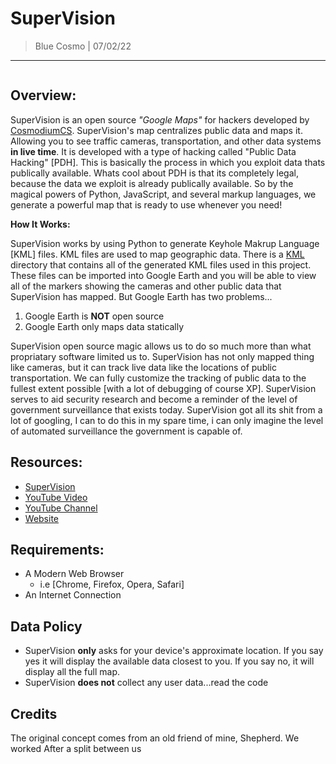 <!-- SuperVision README -->

<!-- variables -->
[ccs]: https://cosmodiumcs.com
[youtube]: https://www.youtube.com/c/CosmodiumCS

# SuperVision
> Blue Cosmo | 07/02/22
---

```

```

## Overview:
SuperVision is an open source *"Google Maps"* for hackers developed by [CosmodiumCS][ccs]. SuperVision's map centralizes public data and maps it. Allowing you to see traffic cameras, transportation, and other data systems **in live time**. It is developed with a type of hacking called "Public Data Hacking" [PDH]. This is basically the process in which you exploit data thats publically available. Whats cool about PDH is that its completely legal, because the data we exploit is already publically available. So by the magical powers of Python, JavaScript, and several markup languages, we generate a powerful map that is ready to use whenever you need! 

**How It Works:**

SuperVision works by using Python to generate Keyhole Makrup Language [KML] files. KML files are used to map geographic data. There is a [KML]() directory that contains all of the generated KML files used in this project. These files can be imported into Google Earth and you will be able to view all of the markers showing the cameras and other public data that SuperVision has mapped. But Google Earth has two problems...

1. Google Earth is **NOT** open source
2. Google Earth only maps data statically

SuperVision open source magic allows us to do so much more than what propriatary software limited us to. SuperVision has not only mapped thing like cameras, but it can track live data like the locations of public transportation. We can fully customize the tracking of public data to the fullest extent possible [with a lot of debugging of course XP]. SuperVision serves to aid security research and become a reminder of the level of government surveillance that exists today. SuperVision got all its shit from a lot of googling, I can to do this in my spare time, i can only imagine the level of automated surveillance the government is capable of.

## Resources:
- [SuperVision]()
- [YouTube Video]()
- [YouTube Channel][youtube]
- [Website][ccs]

## Requirements:
- A Modern Web Browser
    - i.e [Chrome, Firefox, Opera, Safari]
- An Internet Connection

## Data Policy
- SuperVision **only** asks for your device's approximate location. If you say yes it will display the available data closest to you. If you say no, it will display all the full map. 
- SuperVision **does not** collect any user data...read the code 

## Credits
The original concept comes from an old friend of mine, Shepherd. We worked After a split between us 